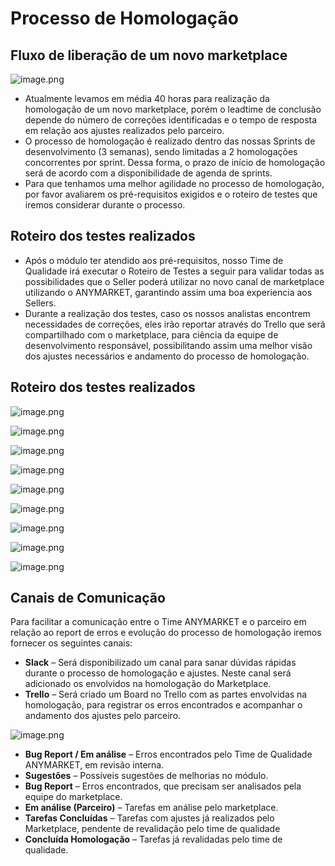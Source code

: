 # Processo de Homologação


## Fluxo de liberação de um novo marketplace

<!--
focus: false
-->
![image.png](https://stoplight.io/api/v1/projects/cHJqOjgzMDA1/images/869DEmQbqyQ)



- Atualmente levamos em média 40 horas para realização da homologação de um novo marketplace, porém o leadtime de conclusão depende do número de correções identificadas e o tempo de resposta em relação aos ajustes realizados pelo parceiro.
 - O processo de homologação é realizado dentro das nossas Sprints de desenvolvimento (3 semanas), sendo limitadas a 2 homologações concorrentes por sprint. Dessa forma, o prazo de início de homologação será de acordo com a disponibilidade de agenda de sprints.
- Para que tenhamos uma melhor agilidade no processo de homologação, por favor avaliarem os pré-requisitos exigidos e o roteiro de testes que iremos considerar durante o processo.


## Roteiro dos testes realizados

- Após o módulo ter atendido aos pré-requisitos, nosso Time de Qualidade irá executar o Roteiro de Testes a seguir para validar todas as possibilidades que o Seller poderá utilizar no novo canal de marketplace utilizando o ANYMARKET, garantindo assim uma boa experiencia aos Sellers.
- Durante a realização dos testes, caso os nossos analistas encontrem necessidades de correções, eles irão reportar através do Trello que será compartilhado com o marketplace, para ciência da equipe de desenvolvimento responsável, possibilitando assim uma melhor visão dos ajustes necessários e andamento do processo de homologação.

## Roteiro dos testes realizados
<!--
focus: false
-->
![image.png](https://stoplight.io/api/v1/projects/cHJqOjgzMDA1/images/Dtb4Ka07I6k)
<!--
focus: false
-->
![image.png](https://stoplight.io/api/v1/projects/cHJqOjgzMDA1/images/YukYgROMzMw)
<!--
focus: false
-->
![image.png](https://stoplight.io/api/v1/projects/cHJqOjgzMDA1/images/QRH761vu3GI)
<!--
focus: false
-->
![image.png](https://stoplight.io/api/v1/projects/cHJqOjgzMDA1/images/ZgtZGI660Js)
<!--
focus: false
-->
![image.png](https://stoplight.io/api/v1/projects/cHJqOjgzMDA1/images/djbdHwe5yig)
<!--
focus: false
-->
![image.png](https://stoplight.io/api/v1/projects/cHJqOjgzMDA1/images/NHjl6gHihGk)
<!--
focus: false
-->
![image.png](https://stoplight.io/api/v1/projects/cHJqOjgzMDA1/images/bG71zsgRkR0)
<!--
focus: false
-->
![image.png](https://stoplight.io/api/v1/projects/cHJqOjgzMDA1/images/ucGAVzQFEXs)
<!--
focus: false
-->
![image.png](https://stoplight.io/api/v1/projects/cHJqOjgzMDA1/images/PVoYN17QBhI)



## Canais de Comunicação

Para facilitar a comunicação entre o Time ANYMARKET e o parceiro em relação ao report de erros e evolução do processo de homologação iremos fornecer os seguintes canais:
- **Slack** – Será disponibilizado um canal para sanar dúvidas rápidas durante o processo de homologação e ajustes. Neste canal será adicionado os envolvidos na homologação do Marketplace.
- **Trello** – Será criado um Board no Trello com as partes envolvidas na homologação, para registrar os erros encontrados e acompanhar o andamento dos ajustes pelo parceiro.

<!--
focus: false
-->
![image.png](https://stoplight.io/api/v1/projects/cHJqOjgzMDA1/images/KJYr7WEb2Pw)

- **Bug Report / Em análise** – Erros encontrados pelo Time de Qualidade ANYMARKET, em revisão interna. 
- **Sugestões** – Possíveis sugestões de melhorias no módulo.
- **Bug Report** – Erros encontrados, que precisam ser analisados pela equipe do marketplace.
- **Em análise (Parceiro)** – Tarefas em análise pelo marketplace.
- **Tarefas Concluídas** – Tarefas com ajustes já realizados pelo Marketplace, pendente de revalidação pelo time de qualidade  
- **Concluída Homologação** – Tarefas já revalidadas pelo time de qualidade.


